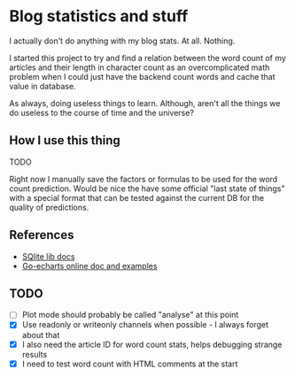 # Blog statistics and stuff

I actually don't do anything with my blog stats. At all. Nothing.

I started this project to try and find a relation between the word count of my articles and their length in character count as an overcomplicated math problem when I could just have the backend count words and cache that value in database.

As always, doing useless things to learn. Although, aren't all the things we do useless to the course of time and the universe?

## How I use this thing
TODO

Right now I manually save the factors or formulas to be used for the word count prediction. Would be nice the have some official "last state of things" with a special format that can be tested against the current DB for the quality of predictions.

## References
- [SQlite lib docs](https://practicalgobook.net/posts/go-sqlite-no-cgo/)
- [Go-echarts online doc and examples](https://go-echarts.github.io/)

## TODO
- [ ] Plot mode should probably be called "analyse" at this point
- [x] Use readonly or writeonly channels when possible - I always forget about that
- [x] I also need the article ID for word count stats, helps debugging strange results
- [x] I need to test word count with HTML comments at the start
